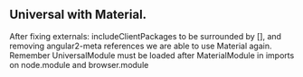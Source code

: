 ## Universal with Material.
After fixing externals: includeClientPackages to be surrounded by [], and removing angular2-meta references we are able to use Material again.  Remember UniversalModule must be loaded after MaterialModule in imports on node.module and browser.module 
